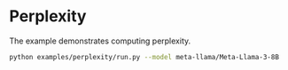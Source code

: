 # Perplexity

The example demonstrates computing perplexity.
```bash
python examples/perplexity/run.py --model meta-llama/Meta-Llama-3-8B
```
